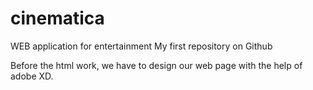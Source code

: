 # cinematica
WEB application for entertainment
My first repository on Github

Before the html work, we have to design our web page with the help of adobe XD. 

